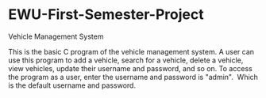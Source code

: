 # EWU-First-Semester-Project
Vehicle Management System

This is the basic C program of the vehicle management system. A user can use this program to add a vehicle, search for a vehicle, delete a vehicle, view vehicles, update their username and password, and so on. To access the program as a user, enter the username and password is "admin".  Which is the default username and password. 
